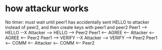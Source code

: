 # how attackur works
No timer: must wait until peer1 has accidentally sent HELLO to attacker instead of peer2, and then create keys with peer1 and peer2
Peer1 --> HELLO  --X Attacker --> HELLO  --> Peer2
Peer1 <-- AGREE  <-- Attacker <-- AGREE  <-- Peer2
Peer1 --> VERIFY --X Attacker --> VERIFY --> Peer2
Peer1 <-- COMM   <-- Attacker <-- COMM   <-- Peer2
